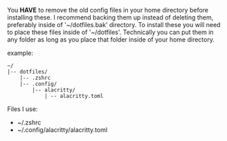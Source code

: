 You __HAVE__ to remove the old config files in your home directory before installing these. I recommend backing them up instead of deleting them, preferably inside of '~/dotfiles.bak' directory.
To install these you will need to place these files inside of '~/dotfiles'. Technically you can put them in any folder as long as you place that folder inside of your home directory.

example:
```
~/
|-- dotfiles/
    |-- .zshrc
    |-- .config/
        |-- alacritty/
            | -- alacritty.toml
```

Files I use:
 - ~/.zshrc
 - ~/.config/alacritty/alacritty.toml

